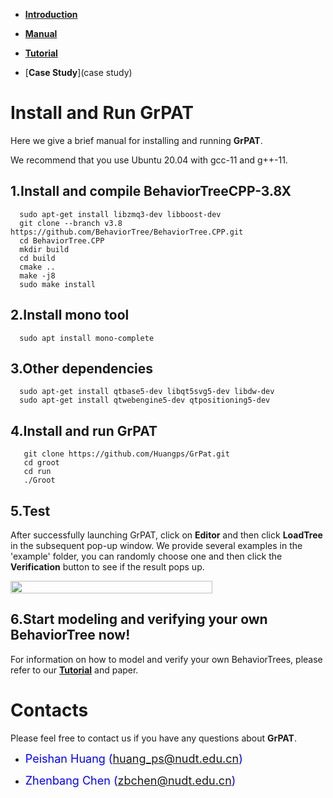 *   [**Introduction**](introduction)

*   [**Manual**](manual)

*   [**Tutorial**](tutorial)

*   [**Case Study**](case study)
# [](#header-1)**Install and Run GrPAT**

Here we give a brief manual for installing and running **GrPAT**. 

We recommend that you use Ubuntu 20.04 with gcc-11 and g++-11.

## [](#header-3)**1.Install and compile BehaviorTreeCPP-3.8X**
```shell
  sudo apt-get install libzmq3-dev libboost-dev
  git clone --branch v3.8 https://github.com/BehaviorTree/BehaviorTree.CPP.git
  cd BehaviorTree.CPP
  mkdir build
  cd build
  cmake ..
  make -j8
  sudo make install
```
## [](#header-#)**2.Install mono tool**

```shell
  sudo apt install mono-complete
```


## [](#header-#)**3.Other dependencies**

```shell
  sudo apt-get install qtbase5-dev libqt5svg5-dev libdw-dev
  sudo apt-get install qtwebengine5-dev qtpositioning5-dev
```

## [](#header-2)**4.Install and run GrPAT**

```shell
   git clone https://github.com/Huangps/GrPat.git
   cd groot
   cd run
   ./Groot
```

## [](#header-2)**5.Test**
After successfully launching GrPAT, click on **Editor** and then click **LoadTree** in the subsequent pop-up window. 
We provide several examples in the 'example' folder, you can randomly choose one and then click the **Verification** button to see if the result pops up.

<div style="display:flex; flex-direction:row;">
  <img src="resources/test.gif" style="width:80%">
</div>

## [](#header-2)**6.Start modeling and verifying your own BehaviorTree now!**
For information on how to model and verify your own BehaviorTrees,
please refer to our [**Tutorial**](tutorial) and paper.

# [](#header-1)**Contacts**

Please feel free to contact us if you have any questions about **GrPAT**.

*   <font color="#0000FF" size="4">Peishan Huang (huang_ps@nudt.edu.cn)</font>

*   <font color="#0000FF" size="4"> Zhenbang Chen (zbchen@nudt.edu.cn)</font>